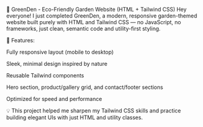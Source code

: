 🌿 GreenDen - Eco-Friendly Garden Website (HTML + Tailwind CSS)
Hey everyone!
I just completed GreenDen, a modern, responsive garden-themed website built purely with HTML and Tailwind CSS — no JavaScript, no frameworks, just clean, semantic code and utility-first styling.

🔹 Features:

Fully responsive layout (mobile to desktop)

Sleek, minimal design inspired by nature

Reusable Tailwind components

Hero section, product/gallery grid, and contact/footer sections

Optimized for speed and performance

💡 This project helped me sharpen my Tailwind CSS skills and practice building elegant UIs with just HTML and utility classes.
